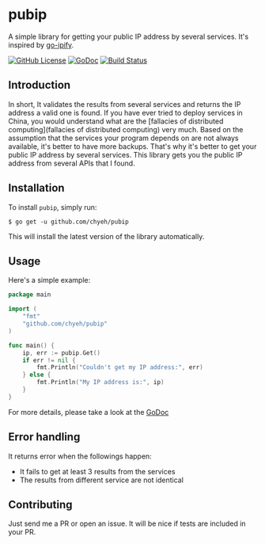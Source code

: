 # pubip

A simple library for getting your public IP address by several services. It's
inspired by [go-ipify](https://github.com/rdegges/go-ipify).

[![GitHub License](https://img.shields.io/badge/license-Unlicense-blue.svg)](https://raw.githubusercontent.com/chyeh/pubip/master/UNLICENSE)
[![GoDoc](https://godoc.org/github.com/chyeh/pubip?status.svg)](https://godoc.org/github.com/chyeh/pubip)
[![Build Status](https://travis-ci.org/chyeh/pubip.svg?branch=master)](https://travis-ci.org/chyeh/pubip)


## Introduction

In short, It validates the results from several services and returns the IP
address a valid one is found. If you have ever tried to deploy services in
China, you would understand what are the [fallacies of distributed computing](fallacies of distributed computing)
very much. Based on the assumption that the services your program depends on are
not always available, it's better to have more backups. That's why it's better
to get your public IP address by several services. This library gets you the
public IP address from several APIs that I found.


## Installation

To install `pubip`, simply run:

```console
$ go get -u github.com/chyeh/pubip
```

This will install the latest version of the library automatically.


## Usage

Here's a simple example:

```go
package main

import (
    "fmt"
    "github.com/chyeh/pubip"
)

func main() {
    ip, err := pubip.Get()
    if err != nil {
        fmt.Println("Couldn't get my IP address:", err)
    } else {
        fmt.Println("My IP address is:", ip)
    }
}
```

For more details, please take a look at the [GoDoc](https://godoc.org/github.com/chyeh/pubip)

## Error handling

It returns error when the followings happen:

- It fails to get at least 3 results from the services
- The results from different service are not identical


## Contributing

Just send me a PR or open an issue. It will be nice if tests are included in
your PR.
